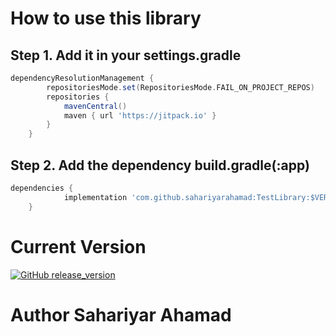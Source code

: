 # How to use this library
## Step 1. Add  it in your settings.gradle

```gradle
dependencyResolutionManagement {
		repositoriesMode.set(RepositoriesMode.FAIL_ON_PROJECT_REPOS)
		repositories {
			mavenCentral()
			maven { url 'https://jitpack.io' }
		}
	}
```
## Step 2. Add the dependency build.gradle(:app)
```gradle
dependencies {
	        implementation 'com.github.sahariyarahamad:TestLibrary:$VERSION_CODE'
	}
```
# Current Version
[![GitHub release_version](https://img.shields.io/github/v/release/sahariyarahamad/mediacaptionapp)](https://github.com/sahariyarahamad/TestLibrary/releases)

# Author Sahariyar Ahamad
